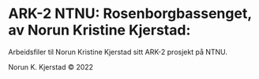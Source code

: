 # ARK-2 NTNU: Rosenborgbassenget, av Norun Kristine Kjerstad:
Arbeidsfiler til Norun Kristine Kjerstad sitt ARK-2 prosjekt på NTNU.

Norun K. Kjerstad © 2022
